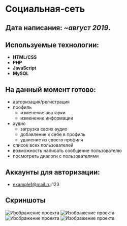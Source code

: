 # Социальная-сеть

## Дата написания: *~август 2019*.

## Используемые технологии:

- **HTML/CSS**
- **PHP**
- **JavaScript**
- **MySQL**

## На данный момент готово:

- авторизация/регистрация
- профиль
    - изменение аватарки
    - изменение информации
- аудио
    - загрузка своих аудио
    - добавление к себе в профиль
    - удаление из своего профиля
- список всех пользователей
- возможность написать сообщение пользователю
- посмотреть диалоги с пользователями

## Аккаунты для авторизации:

- example1@mail.ru:123

## Скриншоты

![Изображение проекта](https://i.ibb.co/k2dmmXp/1.png)
![Изображение проекта](https://i.ibb.co/dczsN1S/2.png)
![Изображение проекта](https://i.ibb.co/W3wmTPv/3.png)
![Изображение проекта](https://i.ibb.co/Csmwkdd/4.png)